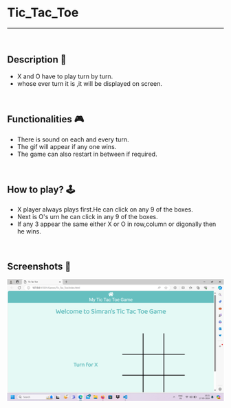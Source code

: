 # **Tic_Tac_Toe** 

---

<br>

## **Description 📃**
- X and O have to play turn by turn.
- whose ever turn it is ,it will be displayed on screen.
<br>

## **Functionalities 🎮**
- There is sound on each and every turn.
- The gif will appear if any one wins.
- The game can also restart in between if required.
<br>

## **How to play? 🕹️**
- X player always plays first.He can click on any 9 of the boxes.
- Next is O's urn he can click in any 9 of the boxes.
- If any 3 appear the same either X or O in row,column or digonally then he wins.

<br>

## **Screenshots 📸**

![image](..//..//assets/images/Tic_Tac_Toe.png)

<br>
